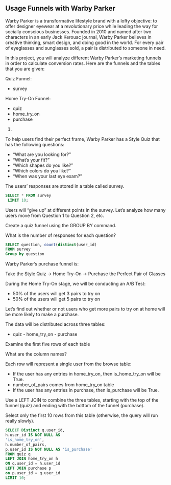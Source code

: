 ## Usage Funnels with Warby Parker

Warby Parker is a transformative lifestyle brand with a lofty objective: to offer designer eyewear at a revolutionary price while leading the way for socially conscious businesses. Founded in 2010 and named after two characters in an early Jack Kerouac journal, Warby Parker believes in creative thinking, smart design, and doing good in the world. For every pair of eyeglasses and sunglasses sold, a pair is distributed to someone in need.

In this project, you will analyze different Warby Parker’s marketing funnels in order to calculate conversion rates. Here are the funnels and the tables that you are given:

Quiz Funnel:

   - survey

Home Try-On Funnel:

   - quiz
   - home_try_on
   - purchase
   
   
 
 
1.

To help users find their perfect frame, Warby Parker has a Style Quiz that has the following questions:

   - “What are you looking for?”
   - “What’s your fit?”
   - “Which shapes do you like?”
   - “Which colors do you like?”
   - “When was your last eye exam?”

The users’ responses are stored in a table called survey.

```sql
SELECT * FROM survey
 LIMIT 10;
 ```
 Users will “give up” at different points in the survey. Let’s analyze how many users move from Question 1 to Question 2, etc.

Create a quiz funnel using the GROUP BY command.

What is the number of responses for each question?
```sql
SELECT question, count(distinct(user_id)
FROM survey
Group by question
```
Warby Parker’s purchase funnel is:

Take the Style Quiz → Home Try-On → Purchase the Perfect Pair of Glasses

During the Home Try-On stage, we will be conducting an A/B Test:

   - 50% of the users will get 3 pairs to try on
   - 50% of the users will get 5 pairs to try on

Let’s find out whether or not users who get more pairs to try on at home will be more likely to make a purchase.

The data will be distributed across three tables:

   - quiz
    - home_try_on
    - purchase

Examine the first five rows of each table

What are the column names?


Each row will represent a single user from the browse table:

   - If the user has any entries in home_try_on, then is_home_try_on will be True.
   - number_of_pairs comes from home_try_on table
   - If the user has any entries in purchase, then is_purchase will be True.

Use a LEFT JOIN to combine the three tables, starting with the top of the funnel (quiz) and ending with the bottom of the funnel (purchase).

Select only the first 10 rows from this table (otherwise, the query will run really slowly).
```sql
SELECT Distinct q.user_id,
h.user_id IS NOT NULL AS
'is_home_try_on',
h.number_of_pairs,
p.user_id IS NOT NULL AS 'is_purchase'
FROM quiz q
LEFT JOIN home_try_on h
ON q.user_id = h.user_id
LEFT JOIN purchase p
on p.user_id = q.user_id
LIMIT 10;
```

